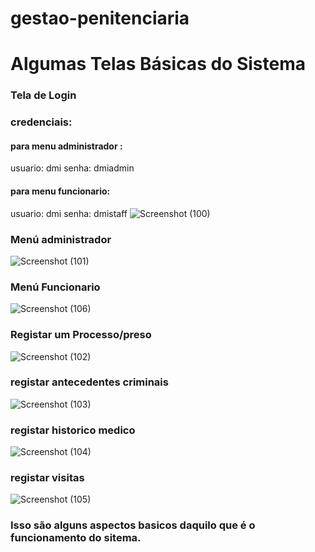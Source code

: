 # gestao-penitenciaria


# Algumas Telas Básicas do Sistema


### Tela de Login
### credenciais:
#### para menu administrador : 
usuario: dmi
senha: dmiadmin

#### para menu funcionario:
usuario: dmi
senha: dmistaff
![Screenshot (100)](https://github.com/IsacMahique/gestao-penitenciaria/assets/142544531/7252c815-dbfd-4820-b8b8-5a3e849da9f8)


### Menú administrador
![Screenshot (101)](https://github.com/IsacMahique/gestao-penitenciaria/assets/142544531/ce184dee-e953-4d6f-b748-dfa6f0042db2)


### Menú Funcionario
![Screenshot (106)](https://github.com/IsacMahique/gestao-penitenciaria/assets/142544531/39f5b7f5-bc55-4dd6-b16e-3f6f55be57d8)


### Registar um Processo/preso

![Screenshot (102)](https://github.com/IsacMahique/gestao-penitenciaria/assets/142544531/9a72dfdb-53a6-4d7f-8cbc-3a1510774cd1)

### registar antecedentes criminais
![Screenshot (103)](https://github.com/IsacMahique/gestao-penitenciaria/assets/142544531/2f0ae956-b783-47db-b4c0-a94cea56cf14)

### registar historico medico
![Screenshot (104)](https://github.com/IsacMahique/gestao-penitenciaria/assets/142544531/8c425f55-0043-4c58-bb5a-a76d036b8daf)

### registar visitas
![Screenshot (105)](https://github.com/IsacMahique/gestao-penitenciaria/assets/142544531/fa992421-7cbe-4767-8246-dc41fe4f5332)


### Isso são alguns aspectos basicos daquilo que é o funcionamento do sitema.
